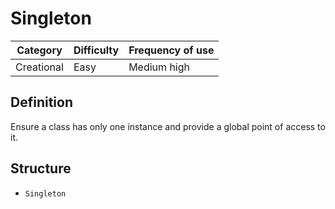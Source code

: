 # Singleton
| Category   | Difficulty   | Frequency of use |
| ---------- | ------------ | ---------------- |
| Creational | Easy         | Medium high      |

## Definition
Ensure a class has only one instance and provide a global point of access to it.

## Structure
- `Singleton`
